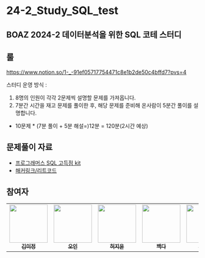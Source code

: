 # 24-2_Study_SQL_test
BOAZ 2024-2 데이터분석을 위한 SQL 코테 스터디
---

## 룰
https://www.notion.so/1-_-91ef05717754471c8e1b2de50c4bffd7?pvs=4

스터디 운영 방식 :
1. 8명의 인원이 각각 2문제씩 설명할 문제를 가져옵니다.
2. 7분간 시간을 재고 문제를 풀이한 후, 해당 문제를 준비해 온사람이 5분간 풀이를 설명합니다.
  - 10문제 * (7분 풀이 + 5분 해설=)12분 = 120분(2시간 예상)

## 문제풀이 자료

- [프로그래머스 SQL 고득점 kit](https://school.programmers.co.kr/learn/challenges?tab=sql_practice_kit)
- [해커링크/리트코드](https://velog.io/@hyeh/%EB%8B%A4%EC%8B%9C-%ED%92%80%EC%96%B4%EC%95%BC-%ED%95%A0-HackerRankLeetCode-SQL-%EB%AC%B8%EC%A0%9C-%ED%92%80%EC%9D%B4)

## 참여자

<table>
  <tr>
    <td align="center">
      <a href="https://github.com/mokhs00">
        <img src="https://avatars.githubusercontent.com/u/72328687?v=4" width="100px;" alt=""/>
        <br />
        <sub>
          <b> 김이정</b>
        </sub>
      </a>
    </td>
    <td align="center">
      <a href="https://github.com/kyounghunJang">
        <img src="https://avatars.githubusercontent.com/u/77001421?v=4" width="100px;" alt=""/>
        <br />
        <sub>
          <b>오인</b>
        </sub>
      </a>
    </td>
    <td align="center">
      <a href="https://github.com/whereami2048">
        <img src="https://avatars.githubusercontent.com/u/104913654?s=400&u=7a8be4e17a415f325add4d9f5f8ad92a71dc4e2c&v=4" width="100px;" alt=""/>
        <br />
        <sub>
          <b>허지윤</b>
        </sub>
      </a>
    </td>
    <td align="center">
      <a href="https://github.com/miining">
        <img src="https://avatars.githubusercontent.com/u/97791413?v=4" width="100px" alt =""/>
        <br />
        <sub>
          <b>백다</b>
        </sub>
      </a>
    </td>
    <td align="center">
      <a href="https://github.com/g-hyeong">
        <img src="https://avatars.githubusercontent.com/u/60197194?v=4" width="100px" alt =""/>
        <br />
        <sub>
          <b>백지연</b>
        </sub>
      </a>
    </td>
     <td align="center">
      <a href="https://github.com/JIHYUN2EE">
        <img src="https://avatars.githubusercontent.com/u/145944218?s=400&v=4" width="100px" alt =""/>
        <br />
        <sub>
          <b>오영민민</b>
        </sub>
      </a>
    </td>
  </tr>
</table>
